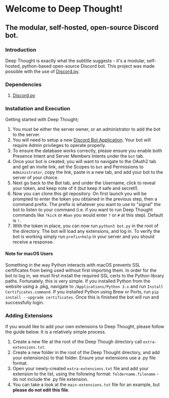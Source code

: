 # Welcome to Deep Thought!
## The modular, self-hosted, open-source Discord bot.
### Introduction

Deep Thought is exactly what the subtitle suggests - it's a modular, self-hosted, python-based open-source Discord bot. This project was made possible with the use of [Discord.py](https://discordpy.readthedocs.io/en/latest/).

### Dependencies

1. [Discord.py](https://discordpy.readthedocs.io/en/latest/)

### Installation and Execution

Getting started with Deep Thought;

1. You must be either the server owner, or an administrator to add the bot to the server.
1. You will need to setup a new [Discord Bot Application](https://discord.com/developers/applications). Your bot will require Admin privileges to operate properly.
1. To ensure the database works correctly, please ensure you enable both Presence Intent and Server Members Intents under the `bot` tab.
1. Once your bot is created, you will want to navigate to the OAuth2 tab and get an invite link, set the Scopes to `bot` and Permissions to `Administrator`, copy the link, paste in a new tab, and add your bot to the server of your choice.
1. Next go back to the Bot tab, and under the Username, click to reveal your token, and keep note of it (but keep it safe and secret!).
1. Now you can clone this git repository. On first launch you will be prompted to enter the token you obtained in the previous step, then a command prefix. The prefix is whatever you want to use to "signal" the bot to listen to your command (i.e. if you want to run Deep Thought commands like `?kick` or `#ban` you would enter `?` or `#` at this step). Default is `!`.
1. With the token in place, you can now run `python3 bot.py` in the root of the directory. The bot will load any extensions, and log in. To verify the bot is working simply run `prefix+help` in your server and you should receive a response.

#### Note for macOS Users

Something in the way Python interacts with macOS prevents SSL certificates from being used without first importing them. In order for the bot to log in, we must first install the required SSL certs to the Python library paths. Fortunately, this is very simple. If you installed Python from the website using a .pkg, navigate to `/Applications/Python 3.x` and run `Install Certificates.command`. If you installed Python using Brew or Ports, run `pip install --upgrade certificates`. Once this is finished the bot will run and successfully login.

### Adding Extensions

If you would like to add your own extensions to Deep Thought, please follow the guide below. It is a relatively simple process.

1. Create a new file at the root of the Deep Though directory call `extra-extensions.txt`.
1. Create a new folder in the root of the Deep Thought directory, and add your extension(s) to that folder. Ensure your extensions use a .py file format.
1. Open your newly-created `extra-extensions.txt` file and add your extension to the list, using the following format: `foldername.filename` - do not include the .py file extension.
1. You can take a look at the `main-extensions.txt` file for an example, but **please do not edit this file**.